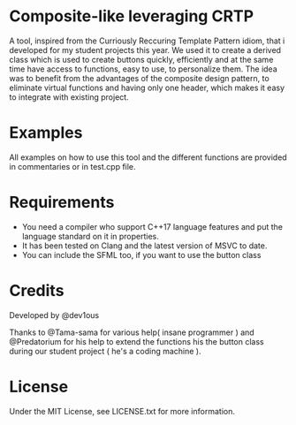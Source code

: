 # Composite-like leveraging CRTP
 
A tool, inspired from the Curriously Reccuring Template Pattern idiom, that i developed for my student projects this year. 
We used it to create a derived class which is used to create buttons quickly, efficiently and at the same time have access to functions, easy to use, to personalize them.
The idea was to benefit from the advantages of the composite design pattern, to eliminate virtual functions and having only one header, which makes it easy to integrate with existing project.

# Examples

All examples on how to use this tool and the different functions are provided in commentaries or in test.cpp file.

# Requirements

* You need a compiler who support C++17 language features and put the language standard on it in properties.
* It has been tested on Clang and the latest version of MSVC to date.
* You can include the SFML too, if you want to use the button class

# Credits

Developed by @dev1ous

Thanks to @Tama-sama for various help( insane programmer ) and @Predatorium for his help to extend the functions his the button class during our student project ( he's a coding machine ).

# License

Under the MIT License, see LICENSE.txt for more information.
